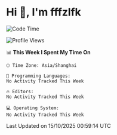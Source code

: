 # Hi 👋, I'm fffzlfk

<!--START_SECTION:waka-->
![Code Time](http://img.shields.io/badge/Code%20Time-1%2C377%20hrs%2020%20mins-blue)

![Profile Views](http://img.shields.io/badge/Profile%20Views-0-blue)

📊 **This Week I Spent My Time On** 

```text
🕑︎ Time Zone: Asia/Shanghai

💬 Programming Languages: 
No Activity Tracked This Week

🔥 Editors: 
No Activity Tracked This Week

💻 Operating System: 
No Activity Tracked This Week
```


 Last Updated on 15/10/2025 00:59:14 UTC
<!--END_SECTION:waka-->
